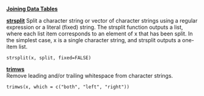 


[__Joining Data Tables__](https://rstudio-pubs-static.s3.amazonaws.com/52230_5ae0d25125b544caab32f75f0360e775.html)  

[__strsplit__](http://rfunction.com/archives/1499)
Split a character string or vector of character strings using a regular expression or a literal (fixed) string. The strsplit function outputs a list, where each list item corresponds to an element of x that has been split. In the simplest case, x is a single character string, and strsplit outputs a one-item list.

`strsplit(x, split, fixed=FALSE)`


[__trimws__](http://stat.ethz.ch/R-manual/R-patched/library/base/html/trimws.html)  
Remove leading and/or trailing whitespace from character strings.

`trimws(x, which = c("both", "left", "right"))`
